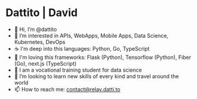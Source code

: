 # Dattito | David

- 👋 Hi, I’m @dattito
- 👀 I’m interested in APIs, WebApps, Mobile Apps, Data Science, Kubernetes, DevOps
- ☕️ I'm deep into this languages: Python, Go, TypeScript
- 🌁 I'm loving this frameworks: Flask (Python), Tensorflow (Python), Fiber (Go), next.js (TypeScript)
- 🌱 I am a vocational training student for data science
- 💞️ I’m looking to learn new skills of every kind and travel around the world
- 📫 How to reach me: contact@relay.datti.to
